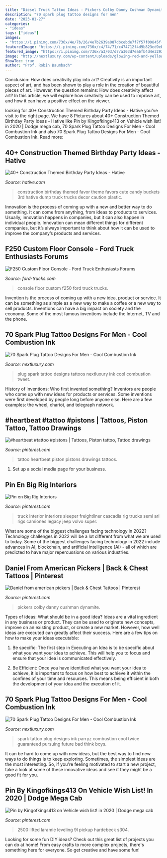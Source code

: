 ```yaml
---
title: "Diesel Truck Tattoo Ideas - Pickers Colby Danny Cushman Dynamite"
description: "70 spark plug tattoo designs for men"
date: "2023-01-27"
categories:
- "ideas"
tags: ["ideas"]
images:
- "https://i.pinimg.com/736x/4e/7b/26/4e7b2639a087dbcebde7f7f57f09845f--interiors.jpg"
featuredImage: "https://i.pinimg.com/736x/c4/74/71/c474712f4d9b823ed9ebc6978625a423--heartbeat-tattoos.jpg"
featured_image: "https://i.pinimg.com/736x/a3/03/d7/a303d7ea6fb4d4e3293655c8f25c1588.jpg"
image: "http://nextluxury.com/wp-content/uploads/glowing-red-and-yellow-ink-guys-spark-plug-tattoo-on-forearms.jpg"
ShowToc: true
author: "Prof. Robin Baumbach"
---
```



Conclusion: How does creativity play into art?
Creativity is an important aspect of art, and has been shown to play a role in the creation of beautiful pieces of art. However, the question remains: How does creativity affect art? In this article, we will explore how creativity can be used to improve art, and how it can have a positive effect on the viewer.

	

		
looking for 40+ Construction Themed Birthday Party Ideas - Hative you've visit to the right page. We have 8 Pictures about 40+ Construction Themed Birthday Party Ideas - Hative like Pin by Kingofkings413 on Vehicle wish list! in 2020 | Dodge mega cab, 70 Spark Plug Tattoo Designs For Men - Cool Combustion Ink and also 70 Spark Plug Tattoo Designs For Men - Cool Combustion Ink. Read more:
		
    
## 40+ Construction Themed Birthday Party Ideas - Hative

<img loading=lazy src="http://hative.com/wp-content/uploads/2015/06/construction-birthday-party/33-construction-themed-birthday-party.jpg" onerror="this.onerror=null;this.src='https://tse4.mm.bing.net/th?id=OIP.4YSmrE9tgVoAuVL9-0SeMgHaLH&amp;pid=15.1';" alt="40+ Construction Themed Birthday Party Ideas - Hative">

_Source: hative.com_

>construction birthday themed favor theme favors cute candy buckets 3rd hative dump truck trucks decor caution plastic. 

	

Innovation is the process of coming up with a new and better way to do something. It can come from anything, from ideas to products to services. Usually, innovation happens in companies, but it can also happen in individual people. Innovation can mean different things for different companies, but it’s always important to think about how it can be used to improve the company’s products and services.

    
## F250 Custom Floor Console - Ford Truck Enthusiasts Forums

<img loading=lazy src="https://cimg8.ibsrv.net/gimg/www.ford-trucks.com-vbulletin/1500x2000/console4_adfec38d80d1e183a80010648e2aeb2d4e103a4f.jpg" onerror="this.onerror=null;this.src='https://tse3.mm.bing.net/th?id=OIP.XtZjFpW-Ukwx39h0gv1sUgHaJ4&amp;pid=15.1';" alt="F250 Custom Floor Console - Ford Truck Enthusiasts Forums">

_Source: ford-trucks.com_

>console floor custom f250 ford truck trucks. 

	

Invention is the process of coming up with a new idea, product or service. It can be something as simple as a new way to make a coffee or a new way to sell products. Inventions can have a big impact on society and the economy. Some of the most famous inventions include the Internet, TV and the phone.

    
## 70 Spark Plug Tattoo Designs For Men - Cool Combustion Ink

<img loading=lazy src="http://nextluxury.com/wp-content/uploads/spark-plug-with-cap-guys-cool-arm-tattoo-ideas.jpg" onerror="this.onerror=null;this.src='https://tse1.mm.bing.net/th?id=OIP.di9wK-ClNP6-incI_yqV0wHaLn&amp;pid=15.1';" alt="70 Spark Plug Tattoo Designs For Men - Cool Combustion Ink">

_Source: nextluxury.com_

>plug spark tattoo designs tattoos nextluxury ink cool combustion tweet. 

	

History of inventions: Who first invented something?
Inventors are people who come up with new ideas for products or services. Some inventions were first developed by people long before anyone else. Here are a few examples: the wheel, chariot, and telegraph network.

    
## #heartbeat #tattoo #pistons | Tattoos, Piston Tattoo, Tattoo Drawings

<img loading=lazy src="https://i.pinimg.com/736x/c4/74/71/c474712f4d9b823ed9ebc6978625a423--heartbeat-tattoos.jpg" onerror="this.onerror=null;this.src='https://tse1.mm.bing.net/th?id=OIP.DON4SZGDEHw47f8a-rU9ogHaJ3&amp;pid=15.1';" alt="#heartbeat #tattoo #pistons | Tattoos, Piston tattoo, Tattoo drawings">

_Source: pinterest.com_

>tattoo heartbeat piston pistons drawings tattoos. 

	

1. Set up a social media page for your business.

    
## Pin En Big Rig Interiors

<img loading=lazy src="https://i.pinimg.com/736x/4e/7b/26/4e7b2639a087dbcebde7f7f57f09845f--interiors.jpg" onerror="this.onerror=null;this.src='https://tse4.mm.bing.net/th?id=OIP.rcad1jd7qQEVeE3ex5kxdAHaJ3&amp;pid=15.1';" alt="Pin en Big Rig Interiors">

_Source: pinterest.com_

>truck interior interiors sleeper freightliner cascadia rig trucks semi ari rigs camiones legacy jeep volvo super. 

	

What are some of the biggest challenges facing technology in 2022?
Technology challenges in 2022 will be a lot different from what we are used to today. Some of the biggest challenges facing technology in 2022 include advances in AI, blockchain, and artificial intelligence (AI) - all of which are predicted to have major repercussions on various industries.

    
## Daniel From American Pickers | Back &amp; Chest Tattoos | Pinterest

<img loading=lazy src="https://s-media-cache-ak0.pinimg.com/736x/d1/42/56/d14256833ba2b4f089791c57cac29fdf.jpg" onerror="this.onerror=null;this.src='https://tse3.mm.bing.net/th?id=OIP.ZBGDLaj3RpGy_ckWmwqudQHaLF&amp;pid=15.1';" alt="Daniel from american pickers | Back &amp; Chest Tattoos | Pinterest">

_Source: pinterest.com_

>pickers colby danny cushman dynamite. 

	

Types of ideas: What should be in a good idea?
Ideas are a vital ingredient in any business or product. They can be used to originate new concepts, improve on an existing product, or create a new market. However, how well ideas are executed can greatly affect their success. Here are a few tips on how to make your ideas executable:
1. Be specific: The first step in Executing an Idea is to be specific about what you want your idea to achieve. This will help you to focus and ensure that your idea is communicated effectively.

2. Be Efficient: Once you have identified what you want your idea to achieve, it is important to focus on how best to achieve it within the confines of your time and resources. This means being efficient in both the development of your idea and the execution of it.


    
## 70 Spark Plug Tattoo Designs For Men - Cool Combustion Ink

<img loading=lazy src="http://nextluxury.com/wp-content/uploads/glowing-red-and-yellow-ink-guys-spark-plug-tattoo-on-forearms.jpg" onerror="this.onerror=null;this.src='https://tse2.mm.bing.net/th?id=OIP.NJmBNuR2q9qpbnAiQfroOAHaHa&amp;pid=15.1';" alt="70 Spark Plug Tattoo Designs For Men - Cool Combustion Ink">

_Source: nextluxury.com_

>spark tattoo plug designs ink parryz combustion cool twice guaranteed pursuing future bad think boys. 

	

It can be hard to come up with new ideas, but the best way to find new ways to do things is to keep exploring. Sometimes, the simplest ideas are the most interesting. So, if you're feeling motivated to start a new project, take a look at some of these innovative ideas and see if they might be a good fit for you.

    
## Pin By Kingofkings413 On Vehicle Wish List! In 2020 | Dodge Mega Cab

<img loading=lazy src="https://i.pinimg.com/736x/a3/03/d7/a303d7ea6fb4d4e3293655c8f25c1588.jpg" onerror="this.onerror=null;this.src='https://tse4.mm.bing.net/th?id=OIP.lcIbLy-e5sJ7gk5mkyv5BwHaFj&amp;pid=15.1';" alt="Pin by Kingofkings413 on Vehicle wish list! in 2020 | Dodge mega cab">

_Source: pinterest.com_

>2500 lifted laramie leveling 9l pickup hardebeck s304. 

	

Looking for some fun DIY ideas? Check out this great list of projects you can do at home! From easy crafts to more complex projects, there's something here for everyone. So get creative and have some fun!

